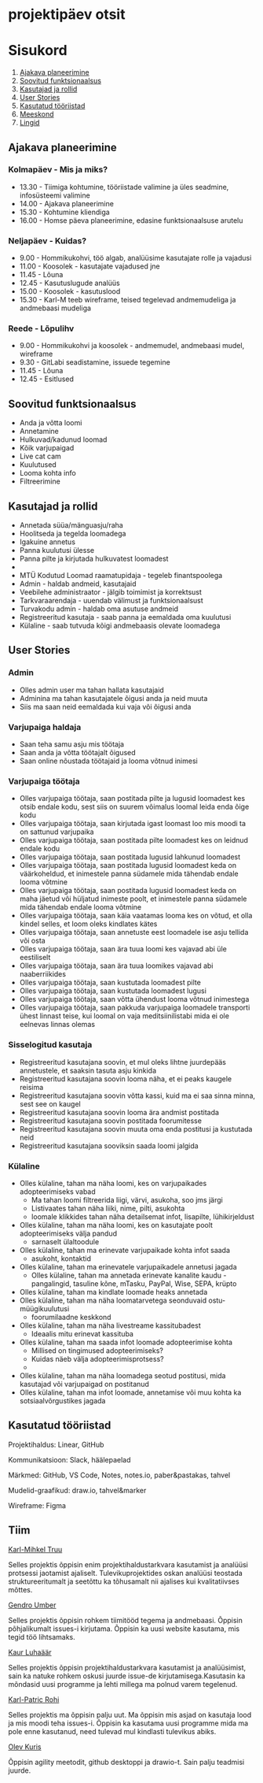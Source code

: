 #  projektipäev otsit

# Sisukord

1. [Ajakava planeerimine](#timemanagement)
2. [Soovitud funktsionaalsus](#features)
3. [Kasutajad ja rollid](#users)
4. [User Stories](#userstories)
5. [Kasutatud tööriistad](#tools)
6. [Meeskond](#team)
7. [Lingid](#links)

## Ajakava planeerimine <a name="timemanagement"></a>

### Kolmapäev - Mis ja miks?

- 13.30 - Tiimiga kohtumine, tööriistade valimine ja üles seadmine, infosüsteemi valimine
- 14.00 - Ajakava planeerimine
- 15.30 - Kohtumine kliendiga
- 16.00 - Homse päeva planeerimine, edasine funktsionaalsuse arutelu

### Neljapäev - Kuidas?

- 9.00 - Hommikukohvi, töö algab, analüüsime kasutajate rolle ja vajadusi
- 11.00 - Koosolek - kasutajate vajadused jne
- 11.45 - Lõuna
- 12.45 - Kasutuslugude analüüs
- 15.00 - Koosolek - kasutuslood
- 15.30 - Karl-M teeb wireframe, teised tegelevad andmemudeliga ja andmebaasi mudeliga

### Reede - Lõpulihv

- 9.00 - Hommikukohvi ja koosolek - andmemudel, andmebaasi mudel, wireframe
- 9.30 - GitLabi seadistamine, issuede tegemine
- 11.45 - Lõuna
- 12.45 - Esitlused

## Soovitud funktsionaalsus <a name="features"></a>

- Anda ja võtta loomi
- Annetamine
- Hulkuvad/kadunud loomad
- Kõik varjupaigad
- Live cat cam
- Kuulutused
- Looma kohta info
- Filtreerimine

## Kasutajad ja rollid <a name="users"></a>

- Annetada süüa/mänguasju/raha
- Hoolitseda ja tegelda loomadega
- Igakuine annetus
- Panna kuulutusi ülesse
- Panna pilte ja kirjutada hulkuvatest loomadest
- 
- MTÜ Kodutud Loomad raamatupidaja - tegeleb finantspoolega
- Admin - haldab andmeid, kasutajaid
- Veebilehe administraator - jälgib toimimist ja korrektsust
- Tarkvaraarendaja - uuendab välimust  ja funktsionaalsust
- Turvakodu admin - haldab oma asutuse andmeid
- Registreeritud kasutaja - saab panna ja eemaldada oma kuulutusi
- Külaline - saab tutvuda kõigi andmebaasis olevate loomadega

## User Stories <a name="userstories"></a>

### Admin

- Olles admin user ma tahan hallata kasutajaid
- Adminina ma tahan kasutajatele õigusi anda ja neid muuta
- Siis ma saan neid eemaldada kui vaja või õigusi anda

### Varjupaiga haldaja
- Saan teha samu asju mis töötaja
- Saan anda ja võtta töötajalt õigused
- Saan online nõustada töötajaid ja looma võtnud inimesi

### Varjupaiga töötaja

- Olles varjupaiga töötaja, saan postitada pilte ja lugusid loomadest kes otsib endale kodu, sest siis on suurem võimalus loomal leida enda õige kodu
- Olles varjupaiga töötaja, saan kirjutada igast loomast loo mis moodi ta on sattunud varjupaika
- Olles varjupaiga töötaja, saan postitada pilte loomadest kes on leidnud endale kodu
- Olles varjupaiga töötaja, saan postitada lugusid lahkunud loomadest
- Olles varjupaiga töötaja, saan postitada lugusid loomadest keda on väärkoheldud, et inimestele panna südamele mida tähendab endale looma võtmine
- Olles varjupaiga töötaja, saan postitada lugusid loomadest keda on maha jäetud või hüljatud inimeste poolt, et inimestele panna südamele mida tähendab endale looma võtmine
- Olles varjupaiga töötaja, saan käia vaatamas looma kes on võtud, et olla kindel selles, et loom oleks kindlates kätes
- Olles varjupaiga töötaja, saan annetuste eest loomadele ise asju tellida või osta
- Olles varjupaiga töötaja, saan ära tuua loomi kes vajavad abi üle eestiliselt
- Olles varjupaiga töötaja, saan ära tuua loomikes vajavad abi naaberriikides
- Olles varjupaiga töötaja, saan kustutada loomadest pilte
- Olles varjupaiga töötaja, saan kustutada loomadest lugusi
- Olles varjupaiga töötaja, saan võtta ühendust looma võtnud inimestega
- Olles varjupaiga töötaja, saan pakkuda varjupaiga loomadele transporti ühest linnast teise, kui loomal on vaja meditsiinilistabi mida ei ole eelnevas linnas olemas 

### Sisselogitud kasutaja
- Registreeritud kasutajana soovin, et mul oleks lihtne juurdepääs annetustele, et saaksin tasuta asju kinkida
- Registreeritud kasutajana soovin looma näha, et ei peaks kaugele reisima
- Registreeritud kasutajana soovin võtta kassi, kuid ma ei saa sinna minna, sest see on kaugel
- Registreeritud kasutajana soovin looma ära andmist postitada
- Registreeritud kasutajana soovin postitada foorumitesse
- Registreeritud kasutajana soovin muuta oma enda postitusi ja kustutada neid
- Registreeritud kasutajana sooviksin saada loomi jalgida

### Külaline
* Olles külaline, tahan ma näha loomi, kes on varjupaikades adopteerimiseks vabad
    * Ma tahan loomi filtreerida liigi, värvi, asukoha, soo jms järgi
    * Listivaates tahan näha liiki, nime, pilti, asukohta
    * loomale klikkides tahan näha detailsemat infot, lisapilte, lühikirjeldust
* Olles külaline, tahan ma näha loomi, kes on kasutajate poolt adopteerimiseks välja pandud
    * sarnaselt ülaltoodule
* Olles külaline, tahan ma erinevate varjupaikade kohta infot saada
    * asukoht, kontaktid
* Olles külaline, tahan ma erinevatele varjupaikadele annetusi jagada
    * Olles külaline, tahan ma annetada erinevate kanalite kaudu - pangalingid, tasuline kõne, mTasku, PayPal, Wise, SEPA, krüpto
* Olles külaline, tahan ma kindlate loomade heaks annetada
* Olles külaline, tahan ma näha loomatarvetega seonduvaid ostu-müügikuulutusi
    * foorumilaadne keskkond
* Olles külaline, tahan ma näha livestreame kassitubadest
    * Ideaalis mitu erinevat kassituba
* Olles külaline, tahan ma saada infot loomade adopteerimise kohta
    * Millised on tingimused adopteerimiseks?
    * Kuidas näeb välja adopteerimisprotsess?
    * 
* Olles külaline, tahan ma näha loomadega seotud postitusi, mida kasutajad või varjupaigad on postitanud
* Olles külaline, tahan ma infot loomade, annetamise või muu kohta ka sotsiaalvõrgustikes jagada


## Kasutatud tööriistad <a name="tools"></a>

Projektihaldus: Linear, GitHub

Kommunikatsioon: Slack, häälepaelad

Märkmed: GitHub, VS Code, Notes, notes.io, paber&pastakas, tahvel

Mudelid-graafikud: draw.io, tahvel&marker

Wireframe: Figma

## Tiim <a name="team"></a>

[Karl-Mihkel Truu](github.com/krlmhkl/)

Selles projektis õppisin enim projektihaldustarkvara kasutamist ja analüüsi protsessi jaotamist ajaliselt. Tulevikuprojektides oskan analüüsi teostada struktureeritumalt ja seetõttu ka tõhusamalt nii ajalises kui kvalitatiivses mõttes. 

[Gendro Umber](github.com/GendroU/)

Selles projektis õppisin rohkem tiimitööd tegema ja andmebaasi. Õppisin põhjalikumalt issues-i kirjutama. Õppisin ka uusi website kasutama, mis tegid töö lihtsamaks.

[Kaur Luhaäär](github.com/Kaurluhaaar/)

Selles projektis õppisin projektihaldustarkvara kasutamist ja analüüsimist, sain ka natuke rohkem oskusi juurde issue-de kirjutamisega.Kasutasin ka mõndasid uusi programme ja lehti millega ma polnud varem tegelenud.

[Karl-Patric Rohi](github.com/Karl-Patric/)

Selles projektis ma õppisin palju uut. Ma õppisin mis asjad on kasutaja lood ja mis moodi teha issues-i. Õppisin ka kasutama uusi programme mida ma pole enne kasutanud, need tulevad mul kindlasti tulevikus abiks.

[Olev Kuris](github.com/olevkuris/)

Õppisin agility meetodit, github desktoppi ja drawio-t. Sain palju teadmisi juurde.
